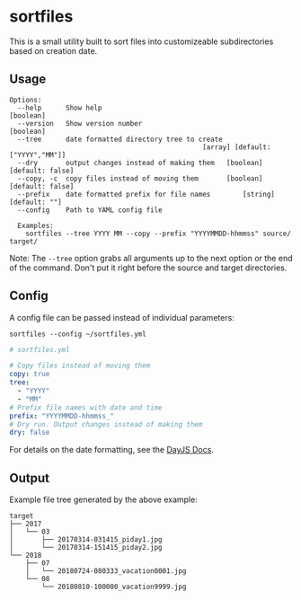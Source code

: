 # sortfiles

This is a small utility built to sort files into customizeable subdirectories based on creation date.

## Usage

```
Options:
  --help      Show help                                                [boolean]
  --version   Show version number                                      [boolean]
  --tree      date formatted directory tree to create
                                                [array] [default: ["YYYY","MM"]]
  --dry       output changes instead of making them   [boolean] [default: false]
  --copy, -c  copy files instead of moving them       [boolean] [default: false]
  --prefix    date formatted prefix for file names        [string] [default: ""]
  --config    Path to YAML config file

  Examples:
    sortfiles --tree YYYY MM --copy --prefix "YYYYMMDD-hhmmss" source/ target/
```

Note: The `--tree` option grabs all arguments up to the next option or the end of the command.
Don't put it right before the source and target directories.

## Config

A config file can be passed instead of individual parameters:

`sortfiles --config ~/sortfiles.yml`

```yaml
# sortfiles.yml

# Copy files instead of moving them
copy: true
tree:
  - "YYYY"
  - "MM"
# Prefix file names with date and time
prefix: "YYYYMMDD-hhmmss_"
# Dry run. Output changes instead of making them
dry: false
```

For details on the date formatting, see the [DayJS Docs](https://github.com/iamkun/dayjs/blob/HEAD/docs/en/API-reference.md#format-formatstringwithtokens-string).

## Output

Example file tree generated by the above example:

```
target
├── 2017
│   └── 03
│       ├── 20170314-031415_piday1.jpg
│       └── 20170314-151415_piday2.jpg
└── 2018
    ├── 07
    │   └── 20180724-080333_vacation0001.jpg
    └── 08
        └── 20180810-100000_vacation9999.jpg
```
